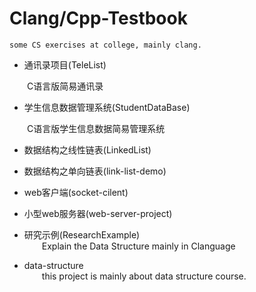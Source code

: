 ﻿# Clang/Cpp-Testbook

	some CS exercises at college, mainly clang.


* 通讯录项目(TeleList)  

&ensp;&ensp;&ensp;&ensp;C语言版简易通讯录

* 学生信息数据管理系统(StudentDataBase)  

&ensp;&ensp;&ensp;&ensp;C语言版学生信息数据简易管理系统

* 数据结构之线性链表(LinkedList)  

* 数据结构之单向链表(link-list-demo)

* web客户端(socket-cilent)  

* 小型web服务器(web-server-project)  

* 研究示例(ResearchExample)  
&ensp;&ensp;&ensp;&ensp;Explain the Data Structure mainly in Clanguage  

* data-structure  
&ensp;&ensp;&ensp;&ensp;this project is mainly about data structure course.  

